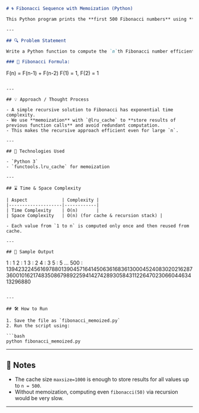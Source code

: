 ```markdown
# 🌀 Fibonacci Sequence with Memoization (Python)

This Python program prints the **first 500 Fibonacci numbers** using **memoization** via the `functools.lru_cache` decorator to greatly improve performance by caching previous results.

---

## 🔍 Problem Statement

Write a Python function to compute the `n`th Fibonacci number efficiently and print the first 500 Fibonacci numbers.

### 📌 Fibonacci Formula:

```

F(n) = F(n-1) + F(n-2)
F(1) = 1, F(2) = 1

```

---

## 💡 Approach / Thought Process

- A simple recursive solution to Fibonacci has exponential time complexity.
- We use **memoization** with `@lru_cache` to **store results of previous function calls** and avoid redundant computation.
- This makes the recursive approach efficient even for large `n`.

---

## 🚀 Technologies Used

- `Python 3`
- `functools.lru_cache` for memoization

---

## ⌛ Time & Space Complexity

| Aspect             | Complexity |
|--------------------|------------|
| Time Complexity    | O(n)       |
| Space Complexity   | O(n) (for cache & recursion stack) |

- Each value from `1 to n` is computed only once and then reused from cache.

---

## 🧪 Sample Output

```

1 : 1
2 : 1
3 : 2
4 : 3
5 : 5
...
500 : 139423224561697880139045716414506361683613000452408302021628736001016217483508679892259414274289305843112264702306604463413296880

````

---

## 🛠️ How to Run

1. Save the file as `fibonacci_memoized.py`
2. Run the script using:

```bash
python fibonacci_memoized.py
````

---

## 📌 Notes

* The cache size `maxsize=1000` is enough to store results for all values up to `n = 500`.
* Without memoization, computing even `fibonacci(50)` via recursion would be very slow.

---
